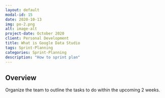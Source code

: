```yaml
---
layout: default
modal-id: 15
date: 2020-10-13
img: po-2.png
alt: image-alt
project-date: October 2020
client: Personal Development
title: What is Google Data Studio
tags: Sprint-Planning
categories: Sprint-Planning
description: "How to sprint plan"
---
```


## Overview

Organize the team to outline the tasks to do within the upcoming 2 weeks.

